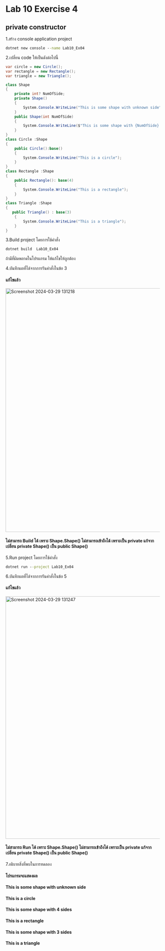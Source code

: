 # Lab 10 Exercise 4

## private constructor

1.สร้าง console application project

```cmd
dotnet new console --name Lab10_Ex04
```

2.เปลี่ยน code ให้เป็นดังต่อไปนี้

```cs
var circle = new Circle();
var rectangle = new Rectangle();
var triangle = new Triangle();

class Shape
{
    private int? NumOfSide;
    private Shape()
    {
        System.Console.WriteLine("This is some shape with unknown side");
    }
    public Shape(int NumOfSide)
    {
        System.Console.WriteLine($"This is some shape with {NumOfSide} sides" );
    }
}
class Circle :Shape
{
    public Circle():base()
    {
        System.Console.WriteLine("This is a circle");
    }
}
class Rectangle :Shape
{
    public Rectangle(): base(4)
    {
        System.Console.WriteLine("This is a rectangle");
    }
}
class Triangle :Shape
{
   public Triangle() : base(3)
    {
        System.Console.WriteLine("This is a triangle");
    }
}
```

3.Build project โดยการใช้คำสั่ง

```cmd
dotnet build  Lab10_Ex04
```

ถ้ามีที่ผิดพลาดในโปรแกรม ให้แก้ไขให้ถูกต้อง

4.บันทึกผลที่ได้จากการรันคำสั่งในข้อ 3
#### แก้ไขแล้ว
<img width="796" alt="Screenshot 2024-03-29 131218" src="https://github.com/SuphawadiP/03376836-OOP-2566-Lab-10/assets/144196049/ebc710a1-28d1-404c-8c1c-3738bd4d1c7a">

#### ไม่สามารถ Build ได้ เพราะ Shape.Shape() ไม่สามารถเข้าถึงได้ เพราะเป็น private แก้จากเปลี่ยน private Shape() เป็น public Shape()
5.Run project โดยการใช้คำสั่ง

```cmd
dotnet run --project Lab10_Ex04
```

6.บันทึกผลที่ได้จากการรันคำสั่งในข้อ 5
#### แก้ไขแล้ว
<img width="792" alt="Screenshot 2024-03-29 131247" src="https://github.com/SuphawadiP/03376836-OOP-2566-Lab-10/assets/144196049/c82022d4-acf5-487e-8c5b-85139f3ca68d">

#### ไม่สามารถ Run ได้ เพราะ Shape.Shape() ไม่สามารถเข้าถึงได้ เพราะเป็น private แก้จากเปลี่ยน private Shape() เป็น public Shape()
7.อธิบายสิ่งที่พบในการทดลอง
#### โปรแกรมจะแสดงผล
#### This is some shape with unknown side
#### This is a circle
#### This is some shape with 4 sides
#### This is a rectangle
#### This is some shape with 3 sides
#### This is a triangle
